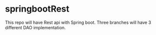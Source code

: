 # springbootRest
This repo will have Rest api with Spring boot. Three branches will have 3 different DAO implementation. 
